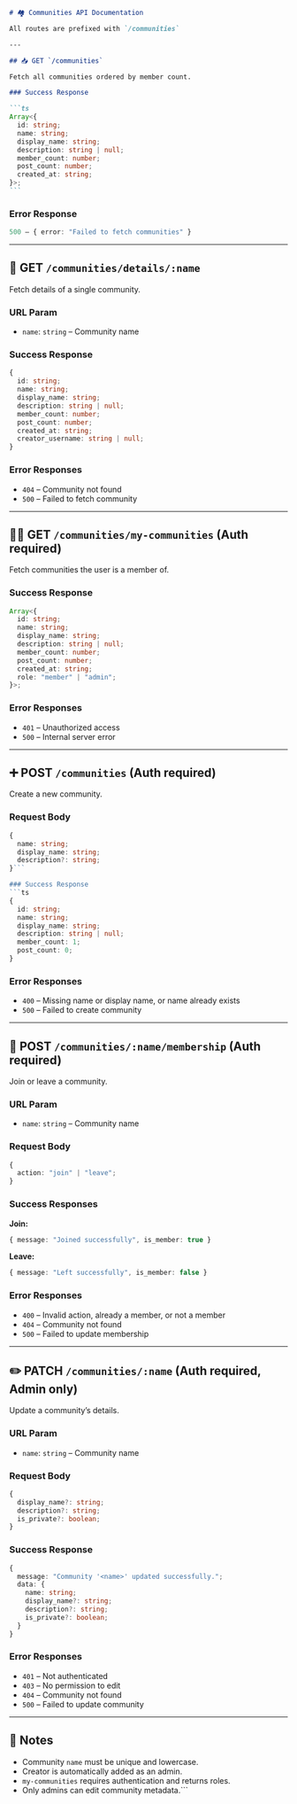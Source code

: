 ````markdown
# 🏘️ Communities API Documentation

All routes are prefixed with `/communities`

---

## 📥 GET `/communities`

Fetch all communities ordered by member count.

### Success Response

```ts
Array<{
  id: string;
  name: string;
  display_name: string;
  description: string | null;
  member_count: number;
  post_count: number;
  created_at: string;
}>;
```
````

### Error Response

```ts
500 – { error: "Failed to fetch communities" }
```

---

## 📄 GET `/communities/details/:name`

Fetch details of a single community.

### URL Param

- `name`: `string` – Community name

### Success Response

```ts
{
  id: string;
  name: string;
  display_name: string;
  description: string | null;
  member_count: number;
  post_count: number;
  created_at: string;
  creator_username: string | null;
}
```

### Error Responses

- `404` – Community not found
- `500` – Failed to fetch community

---

## 🙋‍♂️ GET `/communities/my-communities` (Auth required)

Fetch communities the user is a member of.

### Success Response

```ts
Array<{
  id: string;
  name: string;
  display_name: string;
  description: string | null;
  member_count: number;
  post_count: number;
  created_at: string;
  role: "member" | "admin";
}>;
```

### Error Responses

- `401` – Unauthorized access
- `500` – Internal server error

---

## ➕ POST `/communities` (Auth required)

Create a new community.

### Request Body

````ts
{
  name: string;
  display_name: string;
  description?: string;
}```

### Success Response
```ts
{
  id: string;
  name: string;
  display_name: string;
  description: string | null;
  member_count: 1;
  post_count: 0;
}
````

### Error Responses

- `400` – Missing name or display name, or name already exists
- `500` – Failed to create community

---

## 👥 POST `/communities/:name/membership` (Auth required)

Join or leave a community.

### URL Param

- `name`: `string` – Community name

### Request Body

```ts
{
  action: "join" | "leave";
}
```

### Success Responses

**Join:**

```ts
{ message: "Joined successfully", is_member: true }
```

**Leave:**

```ts
{ message: "Left successfully", is_member: false }
```

### Error Responses

- `400` – Invalid action, already a member, or not a member
- `404` – Community not found
- `500` – Failed to update membership

---

## ✏️ PATCH `/communities/:name` (Auth required, Admin only)

Update a community’s details.

### URL Param

- `name`: `string` – Community name

### Request Body

```ts
{
  display_name?: string;
  description?: string;
  is_private?: boolean;
}
```

### Success Response

```ts
{
  message: "Community '<name>' updated successfully.";
  data: {
    name: string;
    display_name?: string;
    description?: string;
    is_private?: boolean;
  }
}
```

### Error Responses

- `401` – Not authenticated
- `403` – No permission to edit
- `404` – Community not found
- `500` – Failed to update community

---

## 📝 Notes

- Community `name` must be unique and lowercase.
- Creator is automatically added as an admin.
- `my-communities` requires authentication and returns roles.
- Only admins can edit community metadata.```
